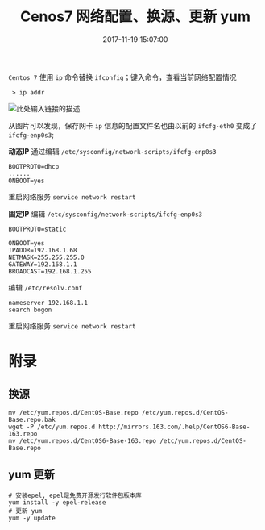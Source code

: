 ﻿---
title: Cenos7 网络配置、换源、更新 yum
date: 2017-11-19 15:07:00
description: 整理 Cenos7 网络配置、换源、更新 yum
tags:
- Centos7
categories:
- Linux
copyright: false
---

`Centos 7` 使用 `ip` 命令替换 `ifconfig`；键入命令，查看当前网络配置情况

```
 > ip addr
```

![此处输入链接的描述][1]

从图片可以发现，保存网卡 `ip` 信息的配置文件名也由以前的 `ifcfg-eth0` 变成了 `ifcfg-enp0s3`;

**动态IP**
通过编辑 `/etc/sysconfig/network-scripts/ifcfg-enp0s3`

```
BOOTPROTO=dhcp
......
ONBOOT=yes
```
重启网络服务  `service network restart`

**固定IP**
编辑 `/etc/sysconfig/network-scripts/ifcfg-enp0s3`
```
BOOTPROTO=static

ONBOOT=yes
IPADDR=192.168.1.68
NETMASK=255.255.255.0
GATEWAY=192.168.1.1
BROADCAST=192.168.1.255

```
编辑 `/etc/resolv.conf`
```
nameserver 192.168.1.1
search bogon
```

重启网络服务  `service network restart`

# 附录
## 换源
```
mv /etc/yum.repos.d/CentOS-Base.repo /etc/yum.repos.d/CentOS-Base.repo.bak
wget -P /etc/yum.repos.d http://mirrors.163.com/.help/CentOS6-Base-163.repo 
mv /etc/yum.repos.d/CentOS6-Base-163.repo /etc/yum.repos.d/CentOS-Base.repo
```
## yum 更新
```
# 安装epel, epel是免费开源发行软件包版本库
yum install -y epel-release
# 更新 yum
yum -y update
```


  [1]: http://owk2q4gs5.bkt.clouddn.com/QQ%E6%88%AA%E5%9B%BE20171119144133.png
